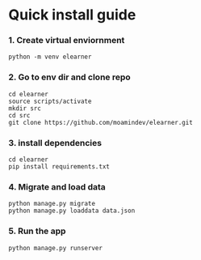 # Quick install guide

### 1. Create virtual enviornment

```
python -m venv elearner
```

### 2. Go to env dir and clone repo

```
cd elearner
source scripts/activate
mkdir src
cd src
git clone https://github.com/moamindev/elearner.git
```

### 3. install dependencies 

```
cd elearner
pip install requirements.txt
```

### 4. Migrate and load data

```
python manage.py migrate
python manage.py loaddata data.json
```

### 5. Run the app
```
python manage.py runserver
```

